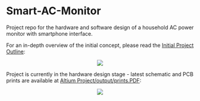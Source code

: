 # Smart-AC-Monitor
Project repo for the hardware and software design of a household AC power monitor with smartphone interface.

For an in-depth overview of the initial concept, please read the [Initial Project Outline](https://github.com/lachlan383/Smart-AC-Monitor/raw/master/Documentation/Initial%20Project%20Outline.docx):

<p align="center"> 
<a href="https://github.com/lachlan383/Smart-AC-Monitor/raw/master/Documentation/Initial%20Project%20Outline.docx">
<img src="https://github.com/lachlan383/Smart-AC-Monitor/raw/master/Documentation/Initial%20Project%20Outline%20500px.png">
</a>
</p>

Project is currently in the hardware design stage - latest schematic and PCB prints are available at [Altium Project/output/prints.PDF](https://github.com/lachlan383/Smart-AC-Monitor/blob/master/Altium%20Project/output/prints.PDF):

<p align="center"> 
<a href="https://github.com/lachlan383/Smart-AC-Monitor/blob/master/Altium%20Project/output/prints.PDF">
<img src="https://github.com/lachlan383/Smart-AC-Monitor/raw/master/Documentation/prints_thumbnail_800px.png">
</a>
</p>
